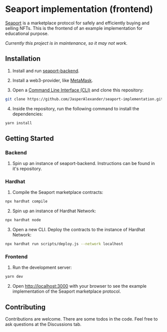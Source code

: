 # Seaport implementation (frontend)

[Seaport](https://github.com/ProjectOpenSea/seaport) is a marketplace protocol for safely and efficiently buying and selling NFTs. This is the frontend of an example implementation for educational purpose.

_Currently this project is in maintenance, so it may not work._

## Installation

1. Install and run [seaport-backend](https://github.com/JasperAlexander/seaport-backend).

2. Install a web3-provider, like [MetaMask](https://github.com/MetaMask/metamask-extension).

3. Open a [Command Line Interface (CLI)](https://en.wikipedia.org/wiki/Command-line_interface) and clone this repository:

```bash
git clone https://github.com/JasperAlexander/seaport-implementation.git
```

4. Inside the repository, run the following command to install the dependencies:

```bash
yarn install
```

## Getting Started

### Backend

1. Spin up an instance of seaport-backend. Instructions can be found in it's repository.

### Hardhat

1. Compile the Seaport marketplace contracts:

```bash
npx hardhat compile
```

2. Spin up an instance of Hardhat Network:

```bash
npx hardhat node
```

3. Open a new CLI. Deploy the contracts to the instance of Hardhat Network:

```bash
npx hardhat run scripts/deploy.js --network localhost
```

### Frontend

1. Run the development server:

```bash
yarn dev
```

2. Open [http://localhost:3000](http://localhost:3000) with your browser to see the example implementation of the Seaport marketplace protocol.

## Contributing

Contributions are welcome. There are some todos in the code. Feel free to ask questions at the Discussions tab.
